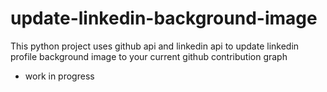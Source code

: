 # update-linkedin-background-image
This python project uses github api and linkedin api to update linkedin profile background image to your current github contribution graph 
- work in progress
